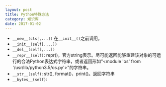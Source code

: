 ```yaml
---
layout: post
title: Python特殊方法
category: 知识库
date: 2017-01-02
---
```


* `__new__(cls[,...])` 在`__init__()`之前调用。
* `__init__(self[,...])`
* `__del__(self[,...])`
* `__repr__(self)`: repr()，官方string表示。尽可能返回能够重建该对象的可运行的合法Python表达式字符串，或者返回形如"<module 'os' from '/usr/lib/python3.5/os.py'>"的字符串。
* `__str__(self)`: str(), format()，print()。返回字符串
* `__bytes__(self)`: 
